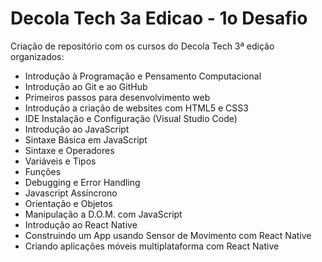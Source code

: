 # Decola Tech 3a Edicao - 1o Desafio
Criação de repositório com os cursos do Decola Tech 3ª edição organizados:
- Introdução à Programação e Pensamento Computacional
- Introdução ao Git e ao GitHub
- Primeiros passos para desenvolvimento web
- Introdução a criação de websites com HTML5 e CSS3
- IDE Instalação e Configuração (Visual Studio Code)
- Introdução ao JavaScript
- Sintaxe Básica em JavaScript
- Sintaxe e Operadores
- Variáveis e Tipos
- Funções 
- Debugging e Error Handling
- Javascript Assíncrono
- Orientação e Objetos
- Manipulação a D.O.M. com JavaScript
- Introdução ao React Native
- Construindo um App usando Sensor de Movimento com React Native
- Criando aplicações móveis multiplataforma com React Native
